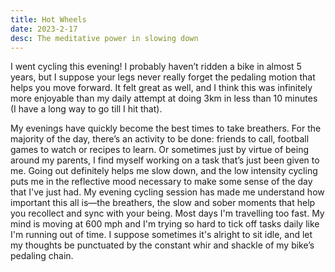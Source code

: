 ```yaml
---
title: Hot Wheels
date: 2023-2-17
desc: The meditative power in slowing down
---
```


I went cycling this evening! I probably haven’t ridden a bike in almost 5 years, but I suppose your legs never really forget the pedaling motion that helps you move forward. It felt great as well, and I think this was infinitely more enjoyable than my daily attempt at doing 3km in less than 10 minutes (I have a long way to go till I hit that).

My evenings have quickly become the best times to take breathers. For the majority of the day, there’s an activity to be done: friends to call, football games to watch or recipes to learn. Or sometimes just by virtue of being around my parents, I find myself working on a task that’s just been given to me. Going out definitely helps me slow down, and the low intensity cycling puts me in the reflective mood necessary to make some sense of the day that I've just had. My evening cycling session has made me understand how important this all is—the breathers, the slow and sober moments that help you recollect and sync with your being. Most days I'm travelling too fast. My mind is moving at 600 mph and I'm trying so hard to tick off tasks daily like I'm running out of time. I suppose sometimes it's alright to sit idle, and let my thoughts be punctuated by the constant whir and shackle of my bike’s pedaling chain.
